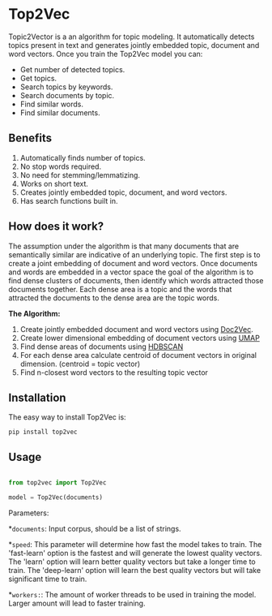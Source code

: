 Top2Vec
=======

Topic2Vector is a an algorithm for topic modeling. It automatically detects topics present in text
and generates jointly embedded topic, document and word vectors. Once you train the Top2Vec model 
you can:
* Get number of detected topics.
* Get topics.
* Search topics by keywords.
* Search documents by topic.
* Find similar words.
* Find similar documents.

Benefits
--------
1. Automatically finds number of topics.
2. No stop words required.
3. No need for stemming/lemmatizing.
4. Works on short text.
5. Creates jointly embedded topic, document, and word vectors. 
6. Has search functions built in.

How does it work?
-----------------

The assumption under the algorithm is that many documents that are semantically similar 
are indicative of an underlying topic. The first step is to create a joint embedding of 
document and word vectors. Once documents and words are embedded in a vector 
space the goal of the algorithm is to find dense clusters of documents, then identify which 
words attracted those documents together. Each dense area is a topic and the words that
attracted the documents to the dense area are the topic words.

**The Algorithm:**

1. Create jointly embedded document and word vectors using [Doc2Vec](https://radimrehurek.com/gensim/models/doc2vec.html). 
2. Create lower dimensional embedding of document vectors using [UMAP](https://github.com/lmcinnes/umap)
3. Find dense areas of documents using [HDBSCAN](https://github.com/scikit-learn-contrib/hdbscan)
4. For each dense area calculate centroid of document vectors in original dimension. (centroid = topic vector)
5. Find n-closest word vectors to the resulting topic vector


Installation
------------

The easy way to install Top2Vec is:

    pip install top2vec


Usage
-----

```python

from top2vec import Top2Vec

model = Top2Vec(documents)
```
Parameters:

  *``documents``: Input corpus, should be a list of strings.
  
  *``speed``: This parameter will determine how fast the model takes to train. 
    The 'fast-learn' option is the fastest and will generate the lowest quality
    vectors. The 'learn' option will learn better quality vectors but take a longer
    time to train. The 'deep-learn' option will learn the best quality vectors but 
    will take significant time to train.  
    
  *``workers:``: The amount of worker threads to be used in training the model. Larger
    amount will lead to faster training.
